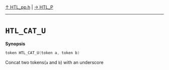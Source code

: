 [&#8593; HTL_pp.h](HTL_pp.h.md) | [&#8594; HTL_P](HTL_pp.h--htl_p.md)
***

# `HTL_CAT_U`
**Synopsis**

```cpp
token HTL_CAT_U(token a, token b)
```

Concat two tokens(`a` and `b`) with an underscore


